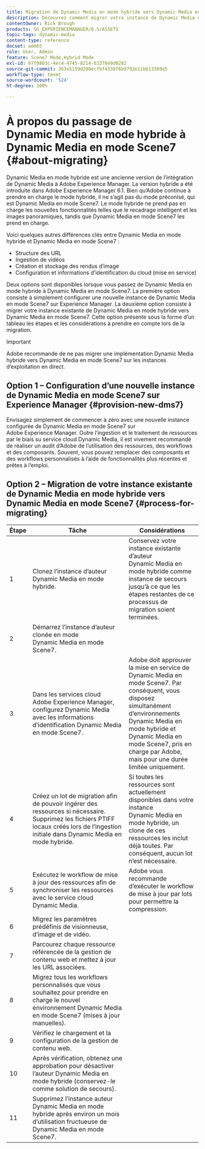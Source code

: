 ```yaml
---
title: Migration de Dynamic Media en mode hybride vers Dynamic Media en mode S7
description: Découvrez comment migrer votre instance de Dynamic Media en mode hybride vers Dynamic Media en mode S7.
contentOwner: Rick Brough
products: SG_EXPERIENCEMANAGER/6.5/ASSETS
topic-tags: dynamic-media
content-type: reference
docset: aem65
role: User, Admin
feature: Scene7 Mode,Hybrid Mode
exl-id: 07f0803c-4ec4-4745-8214-63370e9d0282
source-git-commit: 363e5159d290ecfbf4338f6b9793e11b613389a5
workflow-type: tm+mt
source-wordcount: '524'
ht-degree: 100%

---
```


# À propos du passage de Dynamic Media en mode hybride à Dynamic Media en mode Scene7 {#about-migrating}

Dynamic Media en mode hybride est une ancienne version de l’intégration de Dynamic Media à Adobe Experience Manager. La version hybride a été introduite dans Adobe Experience Manager 6.1. Bien qu’Adobe continue à prendre en charge le mode hybride, il ne s’agit pas du mode préconisé, qui est Dynamic Media en mode Scene7. Le mode hybride ne prend pas en charge les nouvelles fonctionnalités telles que le recadrage intelligent et les images panoramiques, tandis que Dynamic Media en mode Scene7 les prend en charge.

Voici quelques autres différences clés entre Dynamic Media en mode hybride et Dynamic Media en mode Scene7 :

* Structure des URL
* Ingestion de vidéos
* Création et stockage des rendus d’image
* Configuration et informations d’identification du cloud (mise en service)

Deux options sont disponibles lorsque vous passez de Dynamic Media en mode hybride à Dynamic Media en mode Scene7. La première option consiste à simplement configurer une nouvelle instance de Dynamic Media en mode Scene7 sur Experience Manager. La deuxième option consiste à migrer votre instance existante de Dynamic Media en mode hybride vers Dynamic Media en mode Scene7. Cette option présente sous la forme d’un tableau les étapes et les considérations à prendre en compte lors de la migration.

>[!IMPORTANT]
>
>Adobe recommande de ne pas migrer une implémentation Dynamic Media hybride vers Dynamic Media en mode Scene7 sur les instances d’exploitation en direct.

## Option 1 – Configuration d’une nouvelle instance de Dynamic Media en mode Scene7 sur Experience Manager {#provision-new-dms7}

Envisagez simplement de commencer à zéro avec une nouvelle instance configurée de Dynamic Media en mode Scene7 sur Adobe Experience Manager. Outre l’ingestion et le traitement de ressources par le biais su service cloud Dynamic Media, il est vivement recommandé de réaliser un audit d’Adobe de l’utilisation des ressources, des workflows et des composants. Souvent, vous pouvez remplacer des composants et des workflows personnalisés à l’aide de fonctionnalités plus récentes et prêtes à l’emploi.

## Option 2 – Migration de votre instance existante de Dynamic Media en mode hybride vers Dynamic Media en mode Scene7 {#process-for-migrating}

| Étape | Tâche | Considérations |
|---|---|---|
| 1 | Clonez l’instance d’auteur Dynamic Media en mode hybride. | Conservez votre instance existante d’auteur Dynamic Media en mode hybride comme instance de secours jusqu’à ce que les étapes restantes de ce processus de migration soient terminées. |
| 2 | Démarrez l’instance d’auteur clonée en mode Dynamic Media en mode Scene7. |  |
| 3 | Dans les services cloud Adobe Experience Manager, configurez Dynamic Media avec les informations d’identification Dynamic Media en mode Scene7. | Adobe doit approuver la mise en service de Dynamic Media en mode Scene7. Par conséquent, vous disposez simultanément d’environnements Dynamic Media en mode hybride et Dynamic Media en mode Scene7, pris en charge par Adobe, mais pour une durée limitée uniquement. |
| 4 | Créez un lot de migration afin de pouvoir ingérer des ressources si nécessaire.<br>Supprimez les fichiers PTIFF locaux créés lors de l’ingestion initiale dans Dynamic Media en mode hybride. | Si toutes les ressources sont actuellement disponibles dans votre instance Dynamic Media en mode hybride, un clone de ces ressources les inclut déjà toutes. Par conséquent, aucun lot n’est nécessaire. |
| 5 | Exécutez le workflow de mise à jour des ressources afin de synchroniser les ressources avec le service cloud Dynamic Media. | Adobe vous recommande d’exécuter le workflow de mise à jour par lots pour permettre la compression. |
| 6 | Migrez les paramètres prédéfinis de visionneuse, d’image et de vidéo. |  |
| 7 | Parcourez chaque ressource référencée de la gestion de contenu web et mettez à jour les URL associées. |  |
| 8 | Migrez tous les workflows personnalisés que vous souhaitez pour prendre en charge le nouvel environnement Dynamic Media en mode Scene7 (mises à jour manuelles). |  |
| 9 | Vérifiez le chargement et la configuration de la gestion de contenu web. |  |
| 10 | Après vérification, obtenez une approbation pour désactiver l’auteur Dynamic Media en mode hybride (conservez-le comme solution de secours). |  |
| 11 | Supprimez l’instance auteur Dynamic Media en mode hybride après environ un mois d’utilisation fructueuse de Dynamic Media en mode Scene7. |  |
